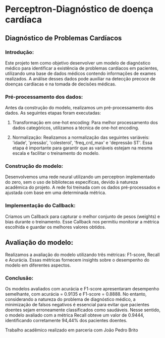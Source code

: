# Perceptron-Diagnóstico de doença cardíaca

## Diagnóstico de Problemas Cardíacos
### Introdução: 

Este projeto tem como objetivo desenvolver um modelo de diagnóstico médico para identificar a existência de problemas cardíacos em pacientes, utilizando uma base de dados médicos contendo informações de exames realizados. A análise desses dados pode auxiliar na detecção precoce de doenças cardíacas e na tomada de decisões médicas.

### Pré-processamento dos dados: 

Antes da construção do modelo, realizamos um pré-processamento dos dados. As seguintes etapas foram executadas:

1. Transformação em one-hot encoding: Para melhor processamento dos dados categóricos, utilizamos a técnica de one-hot encoding.
    
2. Normalização: Realizamos a normalização das seguintes variáveis: 'idade', 'pressão', 'colesterol', 'freq_crd_max' e 'depressão ST'. Essa etapa é importante para garantir que as variáveis estejam na mesma escala e facilitar o treinamento do modelo.
    
### Construção do modelo: 

Desenvolvemos uma rede neural utilizando um perceptron implementado do zero, sem o uso de bibliotecas específicas, devido à natureza acadêmica do projeto. A rede foi treinada com os dados pré-processados e ajustada com base em uma determinada métrica.

### Implementação do Callback: 

Criamos um Callback para capturar o melhor conjunto de pesos (weights) e bias durante o treinamento. Esse Callback nos permitiu monitorar a métrica escolhida e guardar os melhores valores obtidos.

## Avaliação do modelo:

Realizamos a avaliação do modelo utilizando três métricas: F1-score, Recall e Acurácia. Essas métricas fornecem insights sobre o desempenho do modelo em diferentes aspectos.

### Conclusão:   

Os modelos avaliados com acurácia e F1-score apresentaram desempenho semelhante, com acurácia = 0.9135 e F1-score = 0.8888. No entanto, considerando a natureza do problema de diagnóstico médico, a minimização de falsos negativos é essencial para evitar que pacientes doentes sejam erroneamente classificados como saudáveis.
Nesse sentido, o modelo avaliado com a métrica Recall obteve um valor de 0.9444, identificando corretamente 94,44% dos pacientes doentes. 

Trabalho acadêmico realizado em parceria com João Pedro Brito



